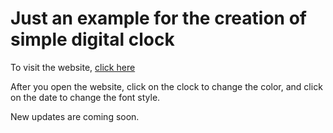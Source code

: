 # Just an example for the creation of simple digital clock

To visit the website, [click here](https://codeplayrepeat.github.io/digital-clock/)

After you open the website, click on the clock to change the color, and click on the date to change the font style.

New updates are coming soon.
